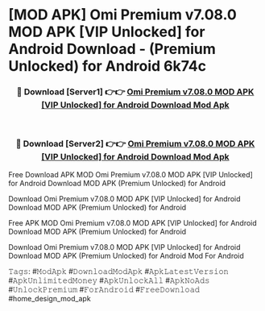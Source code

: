 # [MOD APK] Omi Premium v7.08.0 MOD APK [VIP Unlocked] for Android Download - (Premium Unlocked) for Android 6k74c



<div align="center">
<h3>🔴 Download [Server1] 👉👉 <a href="https://momento.my/?title=Omi_Premium_v7.08.0_MOD_APK_[VIP_Unlocked]_for_Android_Download">Omi Premium v7.08.0 MOD APK [VIP Unlocked] for Android Download Mod Apk</a></h3><br>

<h3>🔴 Download [Server2] 👉👉 <a href="https://momento.my/?title=Omi_Premium_v7.08.0_MOD_APK_[VIP_Unlocked]_for_Android_Download">Omi Premium v7.08.0 MOD APK [VIP Unlocked] for Android Download Mod Apk</a></h3>
</div>



Free Download APK MOD Omi Premium v7.08.0 MOD APK [VIP Unlocked] for Android Download MOD APK (Premium Unlocked) for Android

Download Omi Premium v7.08.0 MOD APK [VIP Unlocked] for Android Download MOD APK (Premium Unlocked) for Android

Free APK MOD Omi Premium v7.08.0 MOD APK [VIP Unlocked] for Android Download MOD APK (Premium Unlocked) for Android

Download Omi Premium v7.08.0 MOD APK [VIP Unlocked] for Android Download MOD APK (Premium Unlocked) for Android Mod For Android

𝚃𝚊𝚐𝚜: #𝙼𝚘𝚍𝙰𝚙𝚔 #𝙳𝚘𝚠𝚗𝚕𝚘𝚊𝚍𝙼𝚘𝚍𝙰𝚙𝚔 #𝙰𝚙𝚔𝙻𝚊𝚝𝚎𝚜𝚝𝚅𝚎𝚛𝚜𝚒𝚘𝚗 #𝙰𝚙𝚔𝚄𝚗𝚕𝚒𝚖𝚒𝚝𝚎𝚍𝙼𝚘𝚗𝚎𝚢 #𝙰𝚙𝚔𝚄𝚗𝚕𝚘𝚌𝚔𝙰𝚕𝚕 #𝙰𝚙𝚔𝙽𝚘𝙰𝚍𝚜 #𝚄𝚗𝚕𝚘𝚌𝚔𝙿𝚛𝚎𝚖𝚒𝚞𝚖 #𝙵𝚘𝚛𝙰𝚗𝚍𝚛𝚘𝚒𝚍 #𝙵𝚛𝚎𝚎𝙳𝚘𝚠𝚗𝚕𝚘𝚊𝚍 #home_design_mod_apk
